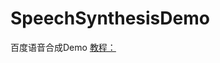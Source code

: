 # SpeechSynthesisDemo
百度语音合成Demo
[教程：](https://blog.csdn.net/qq_38436214/article/details/116448633)
